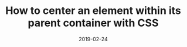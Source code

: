 ---
title: "How to center an element within its parent container with CSS"
summary: ""
date: 2019-02-24
youtubeId: "t4Lps7eUKfM"
duration: "3:56"
tags:
  - css
---